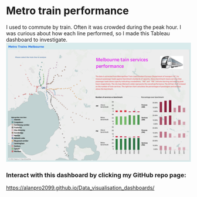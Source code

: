 # Metro train performance 
I used to commute by train. Often it was crowded during the peak hour. I was curious about how each line performed, so I made this Tableau dashboard to investigate.
![](assets/images/Dashboard%202.png)
### Interact with this dashboard by clicking my GitHub repo page:
https://alanpro2099.github.io/Data_visualisation_dashboards/
